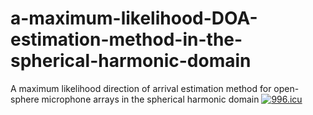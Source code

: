 # a-maximum-likelihood-DOA-estimation-method-in-the-spherical-harmonic-domain
A maximum likelihood direction of arrival estimation method for open-sphere microphone arrays in the spherical harmonic domain 
<a href="https://996.icu"><img src="https://img.shields.io/badge/link-996.icu-red.svg" alt="996.icu"></a>
